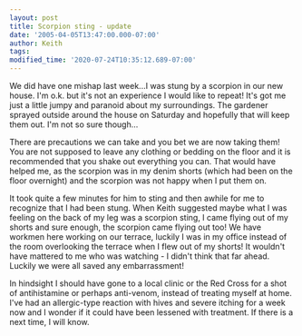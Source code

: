 ```yaml
---
layout: post
title: Scorpion sting - update
date: '2005-04-05T13:47:00.000-07:00'
author: Keith
tags:
modified_time: '2020-07-24T10:35:12.689-07:00'
---
```

We did have one mishap last week...I was stung by a scorpion in our new
house. I'm o.k. but it's not an experience I would like to repeat! It's
got me just a little jumpy and paranoid about my surroundings. The
gardener sprayed outside around the house on Saturday and hopefully that
will keep them out. I'm not so sure though...

There are precautions we can take and you bet we are now taking them!
You are not supposed to leave any clothing or bedding on the floor and
it is recommended that you shake out everything you can. That would have
helped me, as the scorpion was in my denim shorts (which had been on the
floor overnight) and the scorpion was not happy when I put them on.

It took quite a few minutes for him to sting and then awhile for me to
recognize that I had been stung. When Keith suggested maybe what I was
feeling on the back of my leg was a scorpion sting, I came flying out of
my shorts and sure enough, the scorpion came flying out too! We have
workmen here working on our terrace, luckily I was in my office instead
of the room overlooking the terrace when I flew out of my shorts! It
wouldn't have mattered to me who was watching - I didn't think that far
ahead. Luckily we were all saved any embarrassment!

In hindsight I should have gone to a local clinic or the Red Cross for a
shot of antihistamine or perhaps anti-venom, instead of treating myself
at home. I've had an allergic-type reaction with hives and severe
itching for a week now and I wonder if it could have been lessened with
treatment. If there is a next time, I will know.
